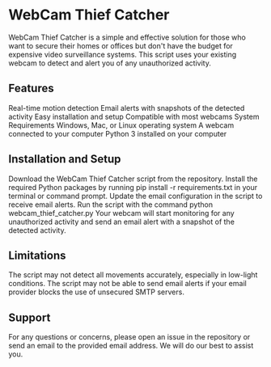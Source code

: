 # WebCam Thief Catcher
WebCam Thief Catcher is a simple and effective solution for those who want to secure their homes or offices but don't have the budget for expensive video surveillance systems. This script uses your existing webcam to detect and alert you of any unauthorized activity.

## Features
Real-time motion detection
Email alerts with snapshots of the detected activity
Easy installation and setup
Compatible with most webcams
System Requirements
Windows, Mac, or Linux operating system
A webcam connected to your computer
Python 3 installed on your computer
## Installation and Setup
Download the WebCam Thief Catcher script from the repository.
Install the required Python packages by running pip install -r requirements.txt in your terminal or command prompt.
Update the email configuration in the script to receive email alerts.
Run the script with the command python webcam_thief_catcher.py
Your webcam will start monitoring for any unauthorized activity and send an email alert with a snapshot of the detected activity.
## Limitations
The script may not detect all movements accurately, especially in low-light conditions.
The script may not be able to send email alerts if your email provider blocks the use of unsecured SMTP servers.
## Support
For any questions or concerns, please open an issue in the repository or send an email to the provided email address. We will do our best to assist you.
